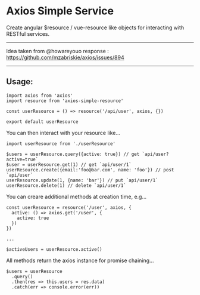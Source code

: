 # Axios Simple Service

Create angular $resource / vue-resource like objects for interacting with RESTful services.

---

Idea taken from @howareyouo response : https://github.com/mzabriskie/axios/issues/894

---

## Usage:

```
import axios from 'axios'
import resource from 'axios-simple-resource'

const userResource = () => resource('/api/user', axios, {})

export default userResource
```

You can then interact with your resource like...

```
import userResource from './userResource'

$users = userResource.query({active: true}) // get `api/user?active=true`
$user = userResource.get(1) // get `api/user/1`
userResource.create({email:'foo@bar.com', name: 'foo'}) // post `api/user`
userResource.update(1, {name: 'bar'}) // put `api/user/1`
userResource.delete(1) // delete `api/user/1`
```

You can creare additional methods at creation time, e.g...

```
const userResource = resource('/user', axios, {
  active: () => axios.get('/user', {
    active: true
  })
})

...

$activeUsers = userResource.active()
```

All methods return the axios instance for promise chaining...

```
$users = userResource
  .query()
  .then(res => this.users = res.data)
  .catch(err => console.error(err))

```
